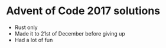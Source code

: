 # Advent of Code 2017 solutions
* Rust only
* Made it to 21st of December before giving up
* Had a lot of fun

